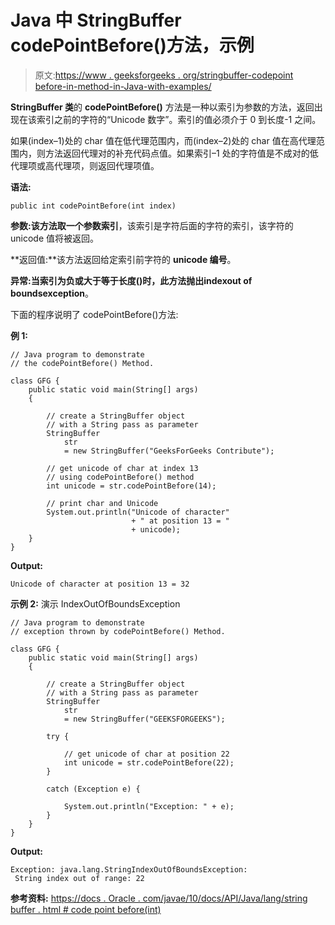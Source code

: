 # Java 中 StringBuffer codePointBefore()方法，示例

> 原文:[https://www . geeksforgeeks . org/stringbuffer-codepoint before-in-method-in-Java-with-examples/](https://www.geeksforgeeks.org/stringbuffer-codepointbefore-method-in-java-with-examples/)

**StringBuffer 类**的 **codePointBefore()** 方法是一种以索引为参数的方法，返回出现在该索引之前的字符的“Unicode 数字”。索引的值必须介于 0 到长度-1 之间。

如果(index–1)处的 char 值在低代理范围内，而(index–2)处的 char 值在高代理范围内，则方法返回代理对的补充代码点值。如果索引–1 处的字符值是不成对的低代理项或高代理项，则返回代理项值。

**语法:**

```
public int codePointBefore(int index)
```

**参数:**该方法取一个参数**索引**，该索引是字符后面的字符的索引，该字符的 unicode 值将被返回。

**返回值:**该方法返回给定索引前字符的 **unicode 编号**。

**异常:**当索引为负或大于等于长度()时，此方法抛出**indexout of boundsexception**。

下面的程序说明了 codePointBefore()方法:

**例 1:**

```
// Java program to demonstrate
// the codePointBefore() Method.

class GFG {
    public static void main(String[] args)
    {

        // create a StringBuffer object
        // with a String pass as parameter
        StringBuffer
            str
            = new StringBuffer("GeeksForGeeks Contribute");

        // get unicode of char at index 13
        // using codePointBefore() method
        int unicode = str.codePointBefore(14);

        // print char and Unicode
        System.out.println("Unicode of character"
                           + " at position 13 = "
                           + unicode);
    }
}
```

**Output:**

```
Unicode of character at position 13 = 32

```

**示例 2:** 演示 IndexOutOfBoundsException

```
// Java program to demonstrate
// exception thrown by codePointBefore() Method.

class GFG {
    public static void main(String[] args)
    {

        // create a StringBuffer object
        // with a String pass as parameter
        StringBuffer
            str
            = new StringBuffer("GEEKSFORGEEKS");

        try {

            // get unicode of char at position 22
            int unicode = str.codePointBefore(22);
        }

        catch (Exception e) {

            System.out.println("Exception: " + e);
        }
    }
}
```

**Output:**

```
Exception: java.lang.StringIndexOutOfBoundsException:
 String index out of range: 22

```

**参考资料:**
[https://docs . Oracle . com/javae/10/docs/API/Java/lang/string buffer . html # code point before(int)](https://docs.oracle.com/javase/10/docs/api/java/lang/StringBuffer.html#codePointBefore(int))